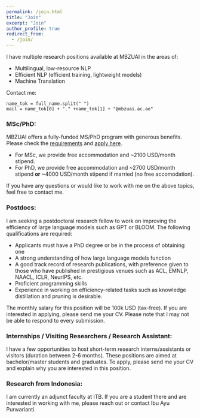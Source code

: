 ```yaml
---
permalink: /join.html
title: "Join"
excerpt: "Join"
author_profile: true
redirect_from: 
  - /join/
---
```



I have multiple research positions available at MBZUAI in the areas of:
 - Multilingual, low-resource NLP
 - Efficient NLP (efficient training, lightweight models)
 - Machine Translation

Contact me:
```
name_tok = full_name.split(" ")
mail = name_tok[0] + "." +name_tok[1] + "@mbzuai.ac.ae"
```


### MSc/PhD:

MBZUAI offers a fully-funded MS/PhD program with generous benefits. Please check the [requirements](https://mbzuai.ac.ae/study/admission-process/) and [apply here](https://apply.mbzuai.ac.ae/OnlineApplication). 

 - For MSc, we provide free accommodation and ~2100 USD/month stipend.
 - For PhD, we provide free accommodation and ~2700 USD/month stipend **or** ~4000 USD/month stipend if married (no free accomodation).

If you have any questions or would like to work with me on the above topics, feel free to contact me.

### Postdocs:

I am seeking a postdoctoral research fellow to work on improving the efficiency of large language models such as GPT or BLOOM. The following qualifications are required:

 - Applicants must have a PhD degree or be in the process of obtaining one
 - A strong understanding of how large language models function
 - A good track record of research publications, with preference given to those who have published in prestigious venues such as ACL, EMNLP, NAACL, ICLR, NeurIPS, etc.
 - Proficient programming skills
 - Experience in working on efficiency-related tasks such as knowledge distillation and pruning is desirable.

The monthly salary for this position will be 100k USD (tax-free).
If you are interested in applying, please send me your CV. Please note that I may not be able to respond to every submission.

### Internships / Visiting Researchers / Research Assistant:

I have a few opportunities to host short-term research interns/assistants or visitors (duration between 2-6 months). These positions are aimed at bachelor/master students and graduates. To apply, please send me your CV and explain why you are interested in this position. 


### Research from Indonesia:

I am currently an adjunct faculty at ITB. If you are a student there and are interested in working with me, please reach out or contact Ibu Ayu Purwarianti.



